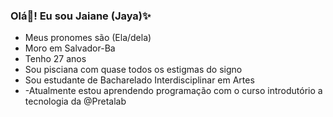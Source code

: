 ### Olá👋! Eu sou Jaiane (Jaya)✨


 - Meus pronomes são (Ela/dela)
 - Moro em Salvador-Ba
 - Tenho 27 anos
 - Sou pisciana com quase todos os estigmas do signo
 - Sou estudante de Bacharelado Interdisciplinar em Artes
 - -Atualmente estou aprendendo programação com o curso introdutório a tecnologia da @Pretalab

<!--
**jayasza/jayasza** is a ✨ _special_ ✨ repository because its `README.md` (this file) appears on your GitHub profile.

Here are some ideas to get you started:

- 🔭 I’m currently working on ...
- 🌱 I’m currently learning ...
- 👯 I’m looking to collaborate on ...
- 🤔 I’m looking for help with ...
- 💬 Ask me about ...
- 📫 How to reach me: ...
- 😄 Pronouns: ...
- ⚡ Fun fact: ...
-->
